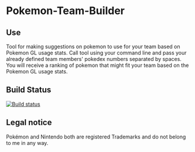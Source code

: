 # Pokemon-Team-Builder
## Use
Tool for making suggestions on pokemon to use for your team based on Pokemon GL usage stats.
Call tool using your command line and pass your already defined team members' pokedex numbers separated by spaces.
You will receive a ranking of pokemon that might fit your team based on the Pokemon GL usage stats.

## Build Status
[![Build status](https://ci.appveyor.com/api/projects/status/m0bvnx6ae3n2o06q/branch/master?svg=true)](https://ci.appveyor.com/project/DigitalFlow/pokemon-team-builder/branch/master)

## Legal notice
Pokémon and Nintendo both are registered Trademarks and do not belong to me in any way.
